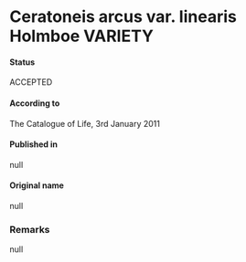 Ceratoneis arcus var. linearis Holmboe VARIETY
=======

#### Status
ACCEPTED

#### According to
The Catalogue of Life, 3rd January 2011

#### Published in
null

#### Original name
null

### Remarks
null